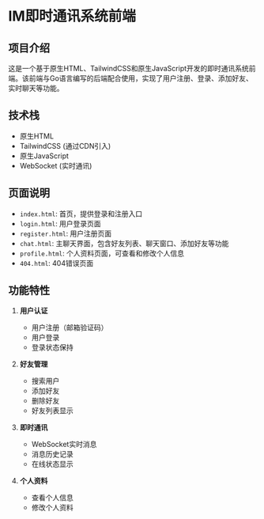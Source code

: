 # IM即时通讯系统前端

## 项目介绍

这是一个基于原生HTML、TailwindCSS和原生JavaScript开发的即时通讯系统前端。该前端与Go语言编写的后端配合使用，实现了用户注册、登录、添加好友、实时聊天等功能。

## 技术栈

- 原生HTML
- TailwindCSS (通过CDN引入)
- 原生JavaScript
- WebSocket (实时通讯)

## 页面说明

- `index.html`: 首页，提供登录和注册入口
- `login.html`: 用户登录页面
- `register.html`: 用户注册页面
- `chat.html`: 主聊天界面，包含好友列表、聊天窗口、添加好友等功能
- `profile.html`: 个人资料页面，可查看和修改个人信息
- `404.html`: 404错误页面

## 功能特性

1. **用户认证**
   - 用户注册（邮箱验证码）
   - 用户登录
   - 登录状态保持

2. **好友管理**
   - 搜索用户
   - 添加好友
   - 删除好友
   - 好友列表显示

3. **即时通讯**
   - WebSocket实时消息
   - 消息历史记录
   - 在线状态显示

4. **个人资料**
   - 查看个人信息
   - 修改个人资料

